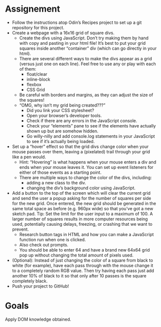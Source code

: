 # Assignement

- Follow the instructions atop Odin’s Recipes project to set up a git repository for this project.
- Create a webpage with a 16x16 grid of square divs.
    - Create the divs using JavaScript. Don’t try making them by hand with copy and pasting in your html file!
    It’s best to put your grid squares inside another “container” div (which can go directly in your html).
    - There are several different ways to make the divs appear as a grid (versus just one on each line). Feel free to use any or play with each of them:
        - float/clear
        - inline-block
        - flexbox
        - CSS Grid
    - Be careful with borders and margins, as they can adjust the size of the squares!
    - “OMG, why isn’t my grid being created???”
        - Did you link your CSS stylesheet?
        - Open your browser’s developer tools.
        - Check if there are any errors in the JavaScript console.
        - Check your “elements” pane to see if the elements have actually shown up but are somehow hidden.
        - Go willy-nilly and add console.log statements in your JavaScript to see if it’s actually being loaded.
- Set up a “hover” effect so that the grid divs change color when your mouse passes over them, leaving a (pixelated) trail through your grid like a pen would.
    - Hint: “Hovering” is what happens when your mouse enters a div and ends when your mouse leaves it. You can set up event listeners for either of those events as a starting point.
    - There are multiple ways to change the color of the divs, including:
        - adding a new class to the div.
        - changing the div’s background color using JavaScript.
- Add a button to the top of the screen which will clear the current grid and send the user a popup asking for the number of squares per side for the new grid. Once entered, the new grid should be generated in the same total space as before (e.g. 960px wide) so that you’ve got a new sketch pad. Tip: Set the limit for the user input to a maximum of 100. A larger number of squares results in more computer resources being used, potentially causing delays, freezing, or crashing that we want to prevent.
    - Research button tags in HTML and how you can make a JavaScript function run when one is clicked.
    - Also check out prompts.
    - You should be able to enter 64 and have a brand new 64x64 grid pop up without changing the total amount of pixels used.
- (Optional): Instead of just changing the color of a square from black to white (for example), have each pass through with the mouse change it to a completely random RGB value. Then try having each pass just add another 10% of black to it so that only after 10 passes is the square completely black.
- Push your project to GitHub!


# Goals

Apply DOM knowledge obtained.